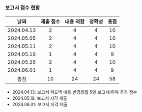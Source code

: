 ### 보고서 점수 현황
|날짜|제출 점수|내용 적합|정확성|총점|
|:----:|:----:|:----:|:----:|:----:|
|2024.04.13|2|4|4|10|
|2024.05.05|2|4|4|10|
|2024.05.11|2|4|4|10|
|2024.05.19|1|4|4|9|
|2024.05.26|2|4|4|10|
|2024.06.01|1|4|4|9|
|총점|10|24|24|58|

* 2024.04.13: 보고서 피드백 내용 반영(5월 5일 보고서)하여 추가 점수
* 2024.05.19: 보고서 지각 제출
* 2024.06.01: 보고서 지각 제출
